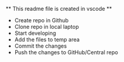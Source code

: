 ** This readme file is created in vscode **

* Create repo in Github
* Clone repo in local laptop
* Start developing
* Add the files to temp area
* Commit the changes
* Push the changes to GitHub/Central repo